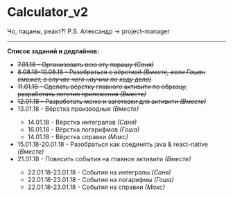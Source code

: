 # Calculator_v2
Чо, пацаны, реакт?! P.S. Александр -> project-manager
<hr>
<b>Список заданий и дедлайнов:</b>
<ul>
  <s><li>7.01.18 - Организовать всю эту парашу <i>(Саня)</i></li></s>
  <s><li>8.08.18-10.08.18 - Разобраться с вёрсткой <i>(Вместе, если Гошан сможет, в случае чего научим по ходу дела)</i></li></s>
  <s><li>11.01.18 - Сделать вёрстку главного активити по образцу, разработать логотип приложения <i>(Вместе)</i></li></s>
  <s><li>12.01.18 - Разработать меню и заготовки для активити <i>(Вместе)</i></li></s>
  <li>13.01.18 - Вёрстка производных <i>(Вместе)</i></li>
  <ul>
    <li>14.01.18 - Вёрстка интегралов <i>(Саня)</i></li>
    <li>16.01.18 - Вёрстка логарифмов <i>(Гоша)</i></li>
    <li>14.01.18 - Вёрстка справки <i>(Макс)</i></li>
  </ul>
  <li>15.01.18-20.01.18 - Разобраться как соединять java & react-native <i>(Вместе)</i></li>
  <li>21.01.18 - Повесить события на главное активити <i>(Вместе)</i></li>
   <ul>
    <li>22.01.18-23.01.18 - События на интегралы <i>(Саня)</i></li>
    <li>22.01.18-23.01.18 - События на логарифмы <i>(Гоша)</i></li>
    <li>22.01.18-23.01.18 - События на справки <i>(Макс)</i></li>
  </ul>
</ul> 
